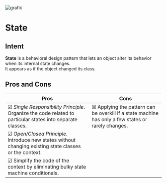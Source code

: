 ![grafik](https://github.com/user-attachments/assets/c70fb1ae-d46d-407a-bb7c-5cebf025fd23)

# State

## Intent

**State** is a behavioral design pattern that lets an object alter its behavior when its internal state changes.  
It appears as if the object changed its class.  

## Pros and Cons

| Pros | Cons |
| ----------- | ----------- |
|☑ *Single Responsibility Principle*. Organize the code related to particular states into separate classes.| ☒ Applying the pattern can be overkill if a state machine has only a few states or rarely changes. |
|☑ *Open/Closed Principle*. Introduce new states without changing existing state classes or the context. ||
|☑ Simplify the code of the context by eliminating bulky state machine conditionals. ||
